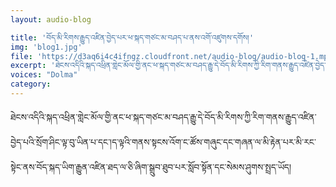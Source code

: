 ```yaml
---
layout: audio-blog

title: 'བོད་མི་རིགས་རྒྱུད་འཛིན་བྱེད་པར་ཕ་སྐད་གཙང་མ་བཤད་པ་ནས་འགོ་འཛུགས་དགོས།'
img: 'blog1.jpg'
file: 'https://d3aq6i4c4ifngz.cloudfront.net/audio-blog/audio-blog-1.mp3'
excerpt: 'ཐེངས་འདིའི་སྐད་འཕྲིན་གླེང་མོལ་གྱི་ནང་ཕ་སྐད་གཙང་མ་བཤད་རྒྱུ་དེ་བོད་མི་རིགས་ཀྱི་རིག་གནས་རྒྱུད་འཛིན་བྱེད་པའི་སྲོག་ཤིང་ལྟ་བུ་ཡིན་པ་དང་།ད་ལྟའི་གནས་སྟངས་འོག་ང་ཚོས་གཞུང་དང་གཞན་ལ་མི་རྟེན་པར་མི་རང་སྟེང་ནས་བོད་སྐད་ཡིག་རྒྱུན་འཛིན་ཐད་ལ་ཅི་ཞིག་སྒྲུབ་ཐུབ་པར་སློབ་སྟོན་དང་སེམས་ཤུགས་སྤྲད་ཡོད།'
voices: "Dolma"
category: 
---
```

ཐེངས་འདིའི་སྐད་འཕྲིན་གླེང་མོལ་གྱི་ནང་ཕ་སྐད་གཙང་མ་བཤད་རྒྱུ་དེ་བོད་མི་རིགས་ཀྱི་རིག་གནས་རྒྱུད་འཛིན་བྱེད་པའི་སྲོག་ཤིང་ལྟ་བུ་ཡིན་པ་དང་།ད་ལྟའི་གནས་སྟངས་འོག་ང་ཚོས་གཞུང་དང་གཞན་ལ་མི་རྟེན་པར་མི་རང་སྟེང་ནས་བོད་སྐད་ཡིག་རྒྱུན་འཛིན་ཐད་ལ་ཅི་ཞིག་སྒྲུབ་ཐུབ་པར་སློབ་སྟོན་དང་སེམས་ཤུགས་སྤྲད་ཡོད།

